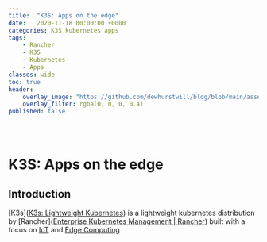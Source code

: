 ```yaml
---
title:  "K3S: Apps on the edge"
date:   2020-11-18 00:00:00 +0000
categories: K3S kubernetes apps
tags:
    - Rancher
    - K3S
    - Kubernetes
    - Apps
classes: wide
toc: true
header: 
    overlay_image: "https://github.com/dewhurstwill/blog/blob/main/assets/images/windfarm.jpg"
    overlay_filter: rgba(0, 0, 0, 0.4)
published: false


---
```


# K3S: Apps on the edge

## Introduction

[K3s]([K3s: Lightweight Kubernetes](https://k3s.io/)) is a lightweight kubernetes distribution by [Rancher]([Enterprise Kubernetes Management | Rancher](https://rancher.com/)) built with a focus on [IoT](https://en.wikipedia.org/wiki/Internet_of_things) and [Edge Computing](https://en.wikipedia.org/wiki/Edge_computing)

